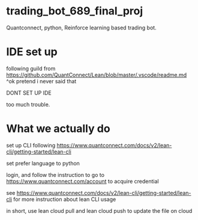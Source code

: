 # trading_bot_689_final_proj
Quantconnect, python, Reinforce learning based trading bot.

# IDE set up
following guild from
https://github.com/QuantConnect/Lean/blob/master/.vscode/readme.md
^ok pretend i never said that

DONT SET UP IDE

too much trouble.

# What we actually do
set up CLI following
https://www.quantconnect.com/docs/v2/lean-cli/getting-started/lean-cli

set prefer language to python

login, and follow the instruction to go to https://www.quantconnect.com/account
to acquire credential

see https://www.quantconnect.com/docs/v2/lean-cli/getting-started/lean-cli
for more instruction about lean CLI usage

in short, use 
lean cloud pull and lean cloud push to update the file on cloud
